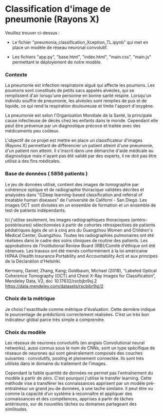 # Classification d'image de pneumonie (Rayons X)

Veuillez trouver ci-dessus :

- Le fichier "pneumonia_classification_Xception_TL.ipynb" qui met en place un modèle de réseau neuronal convolutif.

- Les fichiers "app.py", "base.html", "index.html", "main.css", "main.js" permettant le déployement de notre modèle.


### Contexte

La pneumonie est infection respiratoire aiguë qui affecte les poumons. Les poumons sont constitués de petits sacs appelés alvéoles, qui se remplissent d'air lorsqu'une personne en bonne santé respire. Lorsqu'un individu souffre de pneumonie, les alvéoles sont remplies de pus et de liquide, ce qui rend la respiration douloureuse et limite l'apport d'oxygène.

La pneumonie est selon l'Organisation Mondiale de la Santé, la principale cause infectieuse de décès chez les enfants dans le monde. Cependant elle peut être prévenue par un diagnostique précoce et traitée avec des médicaments peu coûteux.

L'objectif de ce projet est mettre en place un classificateur d'images (Rayons X) permettant de différencier un patient atteint d'une pneumonie, d'un patient non atteint. Il s'inscrit dans une démarche d'aide médicale au diagnostique mais n'ayant pas été validé par des experts, il ne doit pas être utilisé à des fins médicales.


### Base de données ( 5856 patients )

Le jeu de données utilisé, contient des images de tomographie par cohérence optique et de radiographie thoracique validées décrites et analysées dans "CDeep learning-based classification and referral of treatable human diseases" de l'université de Californi - San Diego. Les images OCT sont divisées en un ensemble de formation et un ensemble de test de patients indépendants.

Ici j'utilise seulement, les images radiographiques thoraciques (antéro-postérieures) sélectionnées à partir de cohortes rétrospectives de patients pédiatriques âgés de un à cinq ans du Guangzhou Women and Children's Medical Center, Guangzhou. Toutes les radiographies pulmonaires ont été réalisées dans le cadre des soins cliniques de routine des patients. Les approbations de l'Institutional Review Board (IRB)/Comité d'éthique ont été obtenues. Les travaux ont été menés conformément à la loi américaine HIPAA (Health Insurance Portability and Accountability Act) et aux principes de la Déclaration d'Helsinki.

Kermany, Daniel; Zhang, Kang; Goldbaum, Michael (2018), “Labeled Optical Coherence Tomography (OCT) and Chest X-Ray Images for Classification”, Mendeley Data, V2, doi: 10.17632/rscbjbr9sj.2 https://data.mendeley.com/datasets/rscbjbr9sj/2

### Choix de la métrique

Je choisi l'exactitude comme métrique d'évaluation. Cette dernière indique le pourcentage de prédictions correctement réalisées. C’est un très bon indicateur global parce très simple à comprendre. 

### Choix du modèle

Les réseaux de neurones convolutifs (en anglais Convolutional neural networks), aussi connus sous le nom de CNNs, sont un type spécifique de réseaux de neurones qui sont généralement composés des couches suivantes : convolutifs, pooling et pleinement connectée. Ils sont trés utilisés dans le domaine du traitement de l'images.

Cependant la faible quantité de données ne permet pas l'entraînement du modèle à partir de zéro. C'est pourquoi j'utilise le transfer learning. Cette méthode vise à transférer les connaissances apprisent par un modèle pré-entraînésur un grand jeu de données, à une tache similaire. Il peut être vu comme la capacité d’un système à reconnaître et appliquer des connaissances et des compétences, apprises à partir de tâches antérieures, sur de nouvelles tâches ou domaines partageant des similitudes.
